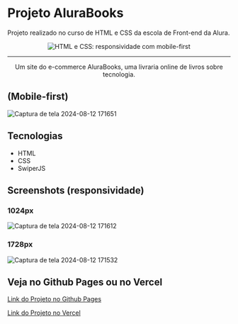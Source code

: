 # Projeto AluraBooks 
Projeto realizado no curso de HTML e CSS da escola de Front-end da Alura.

<p align="center"> <img src="https://imgur.com/Hy6t2jH.png" alt="HTML e CSS: responsividade com mobile-first"> </p>

<hr>

<p align="center">Um site do e-commerce AluraBooks, uma livraria online de livros sobre tecnologia.</p>

## (Mobile-first)

![Captura de tela 2024-08-12 171651](https://github.com/user-attachments/assets/8ae73c86-c019-4b46-9502-f6ef0753ac74)


## Tecnologias
* HTML
* CSS
* SwiperJS

## Screenshots (responsividade)

### 1024px 
![Captura de tela 2024-08-12 171612](https://github.com/user-attachments/assets/2495ab60-aa1d-40e6-ba5e-c33ef0979414)

### 1728px
![Captura de tela 2024-08-12 171532](https://github.com/user-attachments/assets/19e6da31-0aca-493a-a4b0-d3cef750b9d1)


## Veja no Github Pages ou no Vercel

<a href="https://lisianeveras.github.io/projeto-alurabooks/" alt="link do projeto no github">Link do Projeto no Github Pages</a>

<a href="https://projeto-alurabooks-steel.vercel.app/" alt="link do projeto no vercel">Link do Projeto no Vercel</a>

